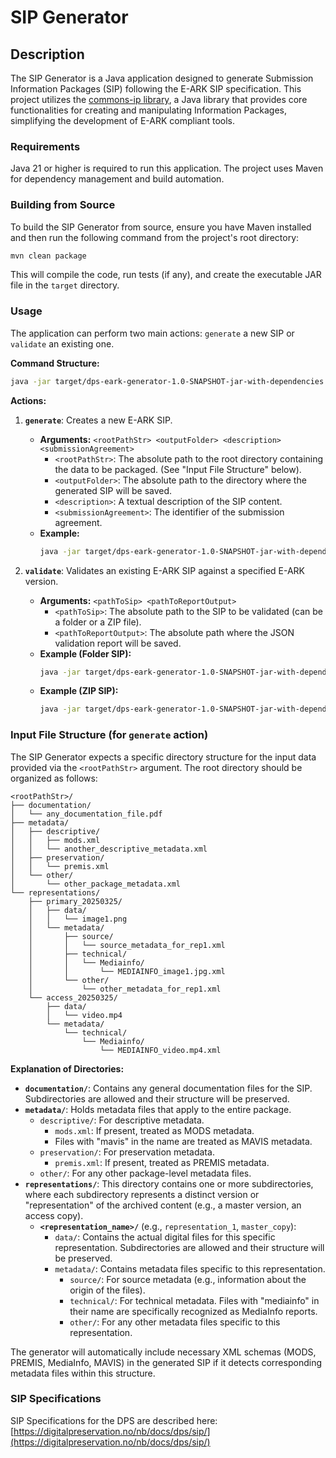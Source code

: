 # SIP Generator

## Description
The SIP Generator is a Java application designed to generate Submission Information Packages (SIP) following the E-ARK SIP specification. This project utilizes the [commons-ip library](https://github.com/keeps/commons-ip), a Java library that provides core functionalities for creating and manipulating Information Packages, simplifying the development of E-ARK compliant tools.

### Requirements
Java 21 or higher is required to run this application. The project uses Maven for dependency management and build automation.

### Building from Source
To build the SIP Generator from source, ensure you have Maven installed and then run the following command from the project's root directory:

```bash
mvn clean package
```
This will compile the code, run tests (if any), and create the executable JAR file in the `target` directory.

### Usage
The application can perform two main actions: `generate` a new SIP or `validate` an existing one.

**Command Structure:**
```bash
java -jar target/dps-eark-generator-1.0-SNAPSHOT-jar-with-dependencies.jar <action> [options]
```

**Actions:**

1.  **`generate`**: Creates a new E-ARK SIP.
    *   **Arguments:** `<rootPathStr> <outputFolder> <description> <submissionAgreement>`
        *   `<rootPathStr>`: The absolute path to the root directory containing the data to be packaged. (See "Input File Structure" below).
        *   `<outputFolder>`: The absolute path to the directory where the generated SIP will be saved.
        *   `<description>`: A textual description of the SIP content.
        *   `<submissionAgreement>`: The identifier of the submission agreement.
    *   **Example:**
        ```bash
        java -jar target/dps-eark-generator-1.0-SNAPSHOT-jar-with-dependencies.jar generate "/path/to/your/data" "/path/to/output/sips" "Moose at sunset, Nordland" "SA-ABCD1234"
        ```

2.  **`validate`**: Validates an existing E-ARK SIP against a specified E-ARK version.
    *   **Arguments:** `<pathToSip> <pathToReportOutput>`
        *   `<pathToSip>`: The absolute path to the SIP to be validated (can be a folder or a ZIP file).
        *   `<pathToReportOutput>`: The absolute path where the JSON validation report will be saved.
    *   **Example (Folder SIP):**
        ```bash
        java -jar target/dps-eark-generator-1.0-SNAPSHOT-jar-with-dependencies.jar validate "/path/to/existing/sip_folder" "./validation_report.json"
        ```
    *   **Example (ZIP SIP):**
        ```bash
        java -jar target/dps-eark-generator-1.0-SNAPSHOT-jar-with-dependencies.jar validate "/path/to/existing/sip.zip" "./validation_report.json"
        ```

### Input File Structure (for `generate` action)

The SIP Generator expects a specific directory structure for the input data provided via the `<rootPathStr>` argument. The root directory should be organized as follows:

```
<rootPathStr>/
├── documentation/
│   └── any_documentation_file.pdf
├── metadata/
│   ├── descriptive/
│   │   ├── mods.xml
│   │   └── another_descriptive_metadata.xml
│   ├── preservation/
│   │   └── premis.xml
│   └── other/
│       └── other_package_metadata.xml
└── representations/
    ├── primary_20250325/
    │   ├── data/
    │   │   └── image1.png
    │   └── metadata/
    │       ├── source/
    │       │   └── source_metadata_for_rep1.xml
    │       ├── technical/
    │       │   └── Mediainfo/
    │       │       └── MEDIAINFO_image1.jpg.xml
    │       └── other/
    │           └── other_metadata_for_rep1.xml
    └── access_20250325/
        ├── data/
        │   └── video.mp4
        └── metadata/
            └── technical/
                └── Mediainfo/
                    └── MEDIAINFO_video.mp4.xml            
```

**Explanation of Directories:**

*   **`documentation/`**: Contains any general documentation files for the SIP. Subdirectories are allowed and their structure will be preserved.
*   **`metadata/`**: Holds metadata files that apply to the entire package.
    *   `descriptive/`: For descriptive metadata.
        *   `mods.xml`: If present, treated as MODS metadata.
        *   Files with "mavis" in the name are treated as MAVIS metadata.
    *   `preservation/`: For preservation metadata.
        *   `premis.xml`: If present, treated as PREMIS metadata.
    *   `other/`: For any other package-level metadata files.
*   **`representations/`**: This directory contains one or more subdirectories, where each subdirectory represents a distinct version or "representation" of the archived content (e.g., a master version, an access copy).
    *   **`<representation_name>/`** (e.g., `representation_1`, `master_copy`):
        *   `data/`: Contains the actual digital files for this specific representation. Subdirectories are allowed and their structure will be preserved.
        *   `metadata/`: Contains metadata files specific to this representation.
            *   `source/`: For source metadata (e.g., information about the origin of the files).
            *   `technical/`: For technical metadata. Files with "mediainfo" in their name are specifically recognized as MediaInfo reports.
            *   `other/`: For any other metadata files specific to this representation.

The generator will automatically include necessary XML schemas (MODS, PREMIS, MediaInfo, MAVIS) in the generated SIP if it detects corresponding metadata files within this structure.


### SIP Specifications ###

SIP Specifications for the DPS are described here:
[https://digitalpreservation.no/nb/docs/dps/sip/](https://digitalpreservation.no/nb/docs/dps/sip/)